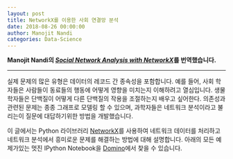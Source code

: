```yaml
---
layout: post
title: NetworkX를 이용한 사회 연결망 분석
date: 2018-08-26 00:00:00
author: Manojit Nandi
categories: Data-Science
---  
```

  
  
**Manojit Nandi의 [*Social Network Analysis with NetworkX*](https://blog.dominodatalab.com/social-network-analysis-with-networkx)를 번역했습니다.**
  
  
- - -


실제 문제의 많은 유형은 데이터의 레코드 간 종속성을 포함합니다. 예를 들어, 사회 학자들은 사람들이 동료들의 행동에 어떻게 영향을 미치는지 이해하려고 열심입니다. 생물 학자들은 단백질이 어떻게 다른 단백질의 작용을 조절하는지 배우고 싶어한다. 의존성과 관련된 문제는 종종 그래프로 모델링 할 수 있으며, 과학자들은 네트워크 분석이라고 불리는이 질문에 대답하기위한 방법을 개발했습니다.
  
이 글에서는 Python 라이브러리 [NetworkX](https://networkx.github.io)를 사용하여 네트워크 데이터를 처리하고 네트워크 분석에서 흥미로운 문제를 해결하는 방법에 대해 설명합니다. 아래의 모든 예제가있는 멋진 IPython Notebook을 [Domino](https://app.dominodatalab.com/u/LeJit/FacebookNetwork/browse?)에서 찾을 수 있습니다.
